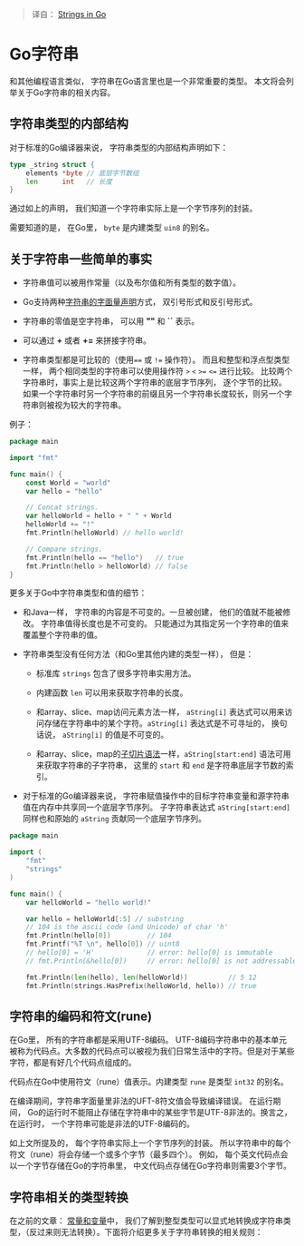 > 译自： [Strings in Go](https://go101.org/article/string.html)

# Go字符串

和其他编程语言类似， 字符串在Go语言里也是一个非常重要的类型。 本文将会列举关于Go字符串的相关内容。

## 字符串类型的内部结构

对于标准的Go编译器来说， 字符串类型的内部结构声明如下：

```go
type _string struct {
	elements *byte // 底层字节数组
	len      int   // 长度
}
```

通过如上的声明， 我们知道一个字符串实际上是一个字节序列的封装。

需要知道的是， 在Go里， `byte` 是内建类型 `uin8` 的别名。

## 关于字符串一些简单的事实

  - 字符串值可以被用作常量（以及布尔值和所有类型的数字值）。

  - Go支持两种[字符串的字面量声明](https://go101.org/article/basic-types-and-value-literals.html#string-literals)方式， 双引号形式和反引号形式。

  - 字符串的零值是空字符串， 可以用 **""** 和 **``** 表示。

  - 可以通过 **+** 或者 **+=** 来拼接字符串。

  - 字符串类型都是可比较的（使用`==` 或 `!=` 操作符）。 而且和整型和浮点型类型一样， 两个相同类型的字符串可以使用操作符 `>` `<` `>=` `<=` 进行比较。 比较两个字符串时，事实上是比较这两个字符串的底层字节序列， 逐个字节的比较。 如果一个字符串时另一个字符串的前缀且另一个字符串长度较长，则另一个字符串则被视为较大的字符串。

例子：

```go
package main

import "fmt"

func main() {
	const World = "world"
	var hello = "hello"

	// Concat strings.
	var helloWorld = hello + " " + World
	helloWorld += "!"
	fmt.Println(helloWorld) // hello world!

	// Compare strings.
	fmt.Println(hello == "hello")   // true
	fmt.Println(hello > helloWorld) // false
}
```

更多关于Go中字符串类型和值的细节：

  - 和Java一样， 字符串的内容是不可变的。一旦被创建， 他们的值就不能被修改。 字符串值得长度也是不可变的。 只能通过为其指定另一个字符串的值来覆盖整个字符串的值。

  - 字符串类型没有任何方法（和Go里其他内建的类型一样）， 但是：

    - 标准库 `strings` 包含了很多字符串实用方法。

    - 内建函数 `len` 可以用来获取字符串的长度。

    - 和array、slice、map访问元素方法一样， `aString[i]` 表达式可以用来访问存储在字符串中的某个字符。`aString[i]` 表达式是不可寻址的， 换句话说， `aString[i]` 的值是不可变的。

    - 和array、slice，map的[子切片语法](https://go101.org/article/container.html#subslice)一样，`aString[start:end]` 语法可用来获取字符串的子字符串， 这里的 `start` 和 `end` 是字符串底层字节数的索引。

  - 对于标准的Go编译器来说， 字符串赋值操作中的目标字符串变量和源字符串值在内存中共享同一个底层字节序列。 子字符串表达式 `aString[start:end]` 同样也和原始的 `aString` 贡献同一个底层字节序列。

```go
package main

import (
	"fmt"
	"strings"
)

func main() {
	var helloWorld = "hello world!"

	var hello = helloWorld[:5] // substring
	// 104 is the ascii code (and Unicode) of char 'h'
	fmt.Println(hello[0])         // 104
	fmt.Printf("%T \n", hello[0]) // uint8
	// hello[0] = 'H'             // error: hello[0] is immutable
	// fmt.Println(&hello[0])     // error: hello[0] is not addressable

	fmt.Println(len(hello), len(helloWorld))          // 5 12
	fmt.Println(strings.HasPrefix(helloWorld, hello)) // true
```

## 字符串的编码和符文(rune)

在Go里， 所有的字符串都是采用UTF-8编码。 UTF-8编码字符串中的基本单元被称为代码点。大多数的代码点可以被视为我们日常生活中的字符。但是对于某些字符，都是有好几个代码点组成的。

代码点在Go中使用符文（rune）值表示。内建类型 `rune` 是类型 `int32` 的别名。

在编译期间，字符串字面量里非法的UFT-8符文值会导致编译错误。 在运行期间， Go的运行时不能阻止存储在字符串中的某些字节是UTF-8非法的。换言之， 在运行时， 一个字符串可能是非法的UTF-8编码的。

如上文所提及的， 每个字符串实际上一个字节序列的封装。 所以字符串中的每个符文（rune）将会存储一个或多个字节（最多四个）。 例如， 每个英文代码点会以一个字节存储在Go的字符串里， 中文代码点存储在Go字符串则需要3个字节。

## 字符串相关的类型转换

在之前的文章： [常量和变量](https://go101.org/article/constants-and-variables.html#explicit-conversion)中， 我们了解到整型类型可以显式地转换成字符串类型，（反过来则无法转换）。下面将介绍更多关于字符串转换的相关规则：
